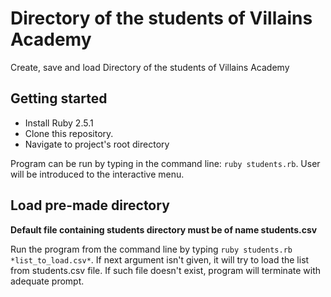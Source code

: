 # Directory of the students of Villains Academy

Create, save and load Directory of the students of Villains Academy

## Getting started

- Install Ruby 2.5.1
- Clone this repository.
- Navigate to project's root directory

Program can be run by typing in the command line: `ruby students.rb`. User will be introduced to the interactive menu.

## Load pre-made directory

**Default file containing students directory must be of name students.csv**

Run the program from the command line by typing `ruby students.rb *list_to_load.csv*`. If next argument isn't given, it will try to load the list from students.csv file. If such file doesn't exist, program will terminate with adequate prompt.
